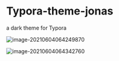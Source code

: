 # Typora-theme-jonas
a dark theme for Typora

![image-20210604064249870](https://github.com/Wolfxin/Typora-theme-jonas/blob/main/README.assets/image-20210604064249870.png)

![image-20210604064342760](F:\GitHub\Typora-theme-jonas\README.assets\image-20210604064342760.png)

